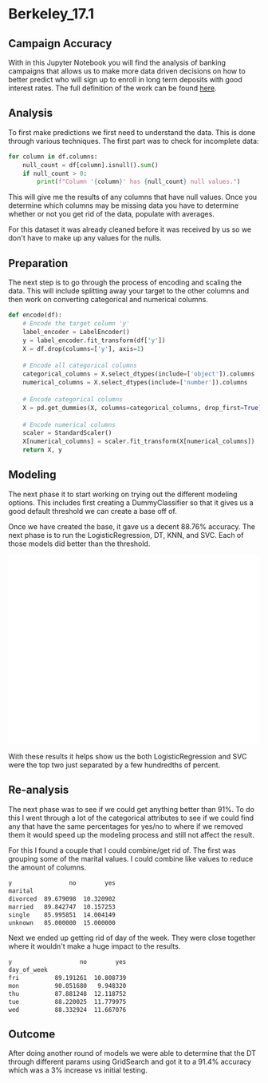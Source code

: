 # Berkeley_17.1
## Campaign Accuracy
With in this Jupyter Notebook you will find the analysis of banking campaigns that allows us to make more data driven decisions on how to better predict who will sign up to enroll in long term deposits with good interest rates. The full definition of the work can be found [here](./CRISP-DM-BANK.pdf).

## Analysis
To first make predictions we first need to understand the data. This is done through various techniques. The first part was to check for incomplete data:
```python
for column in df.columns:
    null_count = df[column].isnull().sum()
    if null_count > 0:
        print(f"Column '{column}' has {null_count} null values.")
```
This will give me the results of any columns that have null values. Once you determine which columns may be missing data you have to determine whether or not you get rid of the data, populate with averages.

For this dataset it was already cleaned before it was received by us so we don't have to make up any values for the nulls.

## Preparation
The next step is to go through the process of encoding and scaling the data. This will include splitting away your target to the other columns and then work on converting categorical and numerical columns.
```python
def encode(df):
    # Encode the target column 'y'
    label_encoder = LabelEncoder()
    y = label_encoder.fit_transform(df['y'])
    X = df.drop(columns=['y'], axis=1)

    # Encode all categorical columns
    categorical_columns = X.select_dtypes(include=['object']).columns
    numerical_columns = X.select_dtypes(include=['number']).columns

    # Encode categorical columns
    X = pd.get_dummies(X, columns=categorical_columns, drop_first=True)

    # Encode numerical columns
    scaler = StandardScaler()
    X[numerical_columns] = scaler.fit_transform(X[numerical_columns])
    return X, y
```

## Modeling
The next phase it to start working on trying out the different modeling options. This includes first creating a DummyClassifier so that it gives us a good default threshold we can create a base off of.

Once we have created the base, it gave us a decent 88.76% accuracy. The next phase is to run the LogisticRegression, DT, KNN, and SVC. Each of those models did better than the threshold.

![Model Performance Comparison](./images/initial_model_performance_comparison.png)

With these results it helps show us the both LogisticRegression and SVC were the top two just separated by a few hundredths of percent.

## Re-analysis
The next phase was to see if we could get anything better than 91%. To do this I went through a lot of the categorical attributes to see if we could find any that have the same percentages for yes/no to where if we removed them it would speed up the modeling process and still not affect the result.

For this I found a couple that I could combine/get rid of. The first was grouping some of the marital values. I could combine like values to reduce the amount of columns.
```
y                no        yes
marital                       
divorced  89.679098  10.320902
married   89.842747  10.157253
single    85.995851  14.004149
unknown   85.000000  15.000000
```

Next we ended up getting rid of day of the week. They were close together where it wouldn't make a huge impact to the results.
```
y                   no        yes
day_of_week                      
fri          89.191261  10.808739
mon          90.051680   9.948320
thu          87.881248  12.118752
tue          88.220025  11.779975
wed          88.332924  11.667076
```

## Outcome
After doing another round of models we were able to determine that the DT through different params using GridSearch and got it to a 91.4% accuracy which was a 3% increase vs initial testing.

